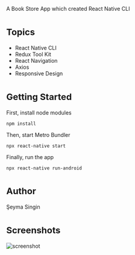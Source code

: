 A Book Store App which created React Native CLI

# <sub>**Topics**</sub>
- React Native CLI
- Redux Tool Kit
- React Navigation
- Axios
- Responsive Design

# <sub>**Getting Started**</sub>
First, install node modules 

`npm install`

Then, start Metro Bundler

`npx react-native start`

Finally, run the app

`npx react-native run-android`

# <sub>**Author**</sub>
Şeyma Singin

# <sub>**Screenshots**</sub>

![screenshot](https://github.com/seymasingin/bookstoremobil/assets/113527683/3c8d3e0f-39e3-4673-bf9a-260df024a83f)
